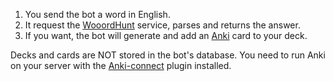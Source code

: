 1. You send the bot a word in English.
2. It request the [WooordHunt](https://wooordhunt.ru) service, parses and returns the answer. 
3. If you want, the bot will generate and add an [Anki](https://ankiweb.net/about) card to your deck.

Decks and cards are NOT stored in the bot's database. You need to run Anki on your server with the [Anki-connect](https://foosoft.net/projects/anki-connect) plugin installed.
